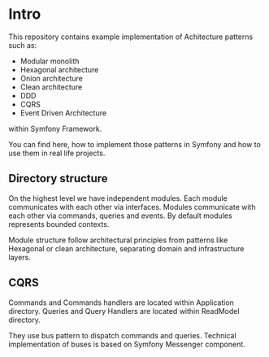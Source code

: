 # Intro

This repository contains example implementation of Achitecture patterns such as:

- Modular monolith
- Hexagonal architecture
- Onion architecture
- Clean architecture
- DDD
- CQRS
- Event Driven Architecture

within Symfony Framework.

You can find here, how to implement those patterns in Symfony and how to use them in real life projects.

## Directory structure

On the highest level we have independent modules. Each module communicates with each other via interfaces. Modules
communicate with each other via commands, queries and events.
By default modules represents bounded contexts.

Module structure follow architectural principles from patterns like Hexagonal or clean architecture, separating domain
and infrastructure layers.

## CQRS

Commands and Commands handlers are located within Application directory.
Queries and Query Handlers are located within ReadModel directory.

They use bus pattern to dispatch commands and queries.
Technical implementation of buses is based on Symfony Messenger component.